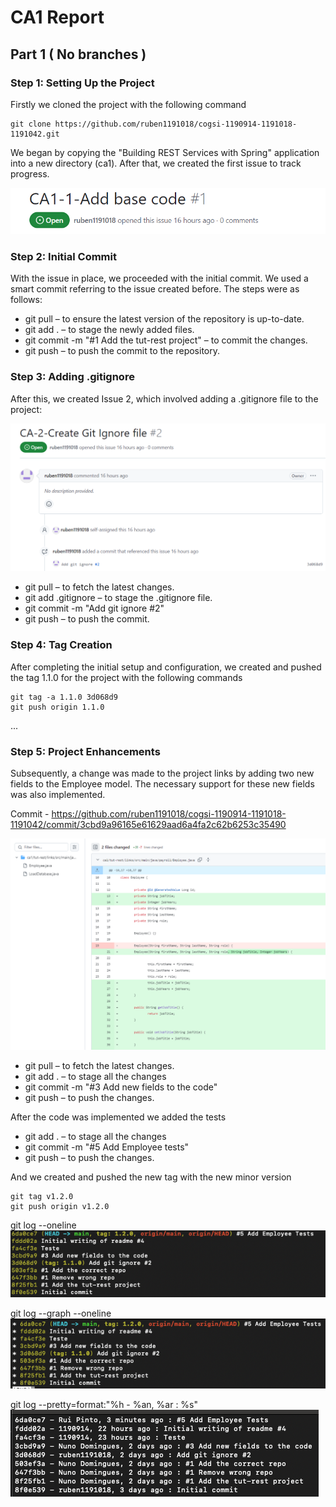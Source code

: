 # CA1 Report

## Part 1 ( No branches )

### Step 1: Setting Up the Project
Firstly we cloned the project with the following command
    
    git clone https://github.com/ruben1191018/cogsi-1190914-1191018-1191042.git

We began by copying the "Building REST Services with Spring" application into a new 
directory (ca1). After that, we created the first issue to track progress.

![img.png](imgs/img.png)

### Step 2: Initial Commit
With the issue in place, we proceeded with the initial commit. We used a smart commit referring to the issue created before. The steps were as follows:

- git pull – to ensure the latest version of the repository is up-to-date.
- git add . – to stage the newly added files. 
- git commit -m "#1 Add the tut-rest project" – to commit the changes.
- git push – to push the commit to the repository.

### Step 3: Adding .gitignore
After this, we created Issue 2, which involved adding a .gitignore file to the project:

![img2.png](imgs/img2.png)

- git pull – to fetch the latest changes.
- git add .gitignore – to stage the .gitignore file.
- git commit -m "Add git ignore #2" 
- git push – to push the commit.

### Step 4: Tag Creation

After completing the initial setup and configuration, we created and pushed the tag 1.1.0 for the project with the following commands

    git tag -a 1.1.0 3d068d9
    git push origin 1.1.0

...

### Step 5: Project Enhancements
Subsequently, a change was made to the project links by adding two new fields to the Employee model. The necessary support for these new fields was also implemented.

Commit - https://github.com/ruben1191018/cogsi-1190914-1191018-1191042/commit/3cbd9a96165e61629aad6a4fa2c62b6253c35490

![img3.png](imgs/img3.png)

- git pull – to fetch the latest changes.
- git add . – to stage all the changes
- git commit -m "#3 Add new fields to the code"
- git push – to push the changes.


After the code was implemented we added the tests
- git add . – to stage all the changes
- git commit -m "#5 Add Employee tests"
- git push – to push the changes.

And we created and pushed the new tag with the new minor version

    git tag v1.2.0
    git push origin v1.2.0



git log --oneline
![img.png](imgs/gitlog1.png)

git log --graph --oneline
![img_1.png](imgs/gitlog2.png)

git log --pretty=format:"%h - %an, %ar : %s"
![img_2.png](imgs/gitlog3.png)

